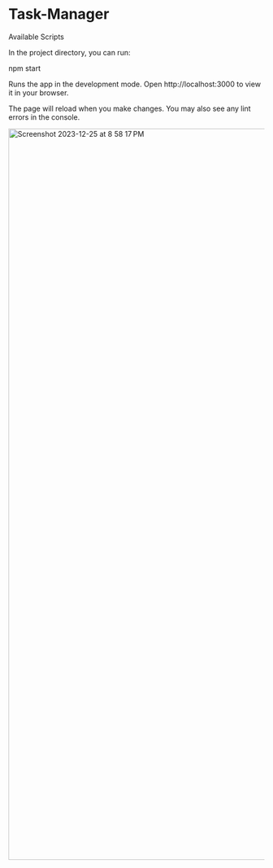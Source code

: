# Task-Manager

Available Scripts

In the project directory, you can run:

npm start

Runs the app in the development mode.
Open http://localhost:3000 to view it in your browser.

The page will reload when you make changes.
You may also see any lint errors in the console.

<img width="1437" alt="Screenshot 2023-12-25 at 8 58 17 PM" src="https://github.com/rajgupta1101/Task-Manager/assets/85207552/a5100653-2163-4936-98c8-d00ec4cb0fae">
